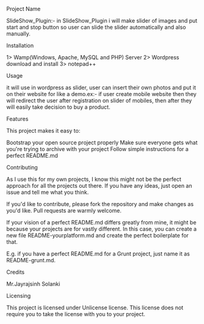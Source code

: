 Project Name

SlideShow_Plugin:- in SlideShow_Plugin i will make slider of images and put start and stop button so user can slide the slider automatically and also manually.

Installation

1> Wamp(Windows, Apache, MySQL and PHP) Server
2> Wordpress download and install
3> notepad++

Usage

it will use in wordpress as slider, user can insert their own photos and put it on their website for like a demo.ex:- if user create mobile website then they will redirect the user after registration on slider of mobiles, then after they will easily take decision to buy a product.

Features

This project makes it easy to:

Bootstrap your open source project properly
Make sure everyone gets what you're trying to archive with your project
Follow simple instructions for a perfect README.md

Contributing

As I use this for my own projects, I know this might not be the perfect approach for all the projects out there. If you have any ideas, just open an issue and tell me what you think.

If you'd like to contribute, please fork the repository and make changes as you'd like. Pull requests are warmly welcome.

If your vision of a perfect README.md differs greatly from mine, it might be because your projects are for vastly different. In this case, you can create a new file README-yourplatform.md and create the perfect boilerplate for that.

E.g. if you have a perfect README.md for a Grunt project, just name it as README-grunt.md.

Credits

Mr.Jayrajsinh Solanki

Licensing

This project is licensed under Unlicense license. This license does not require you to take the license with you to your project.

